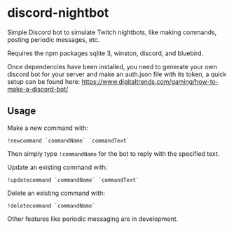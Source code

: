 # discord-nightbot
Simple Discord bot to simulate Twitch nightbots, like making commands, posting periodic messages, etc.

Requires the npm packages sqlite 3, winston, discord, and bluebird.

Once dependencies have been installed, you need to generate your own discord bot for your server and make an auth.json file with its token, a quick setup can be found here: 
https://www.digitaltrends.com/gaming/how-to-make-a-discord-bot/

Usage
-----------

Make a new command with:

    !newcommand `commandName` `commandText`
    
Then simply type `!commandName` for the bot to reply with the specified text.

Update an existing command with:

    !updatecommand `commandName` `commandText`
  
Delete an existing command with:

    !deletecommand `commandName`
    
   
Other features like periodic messaging are in development.
